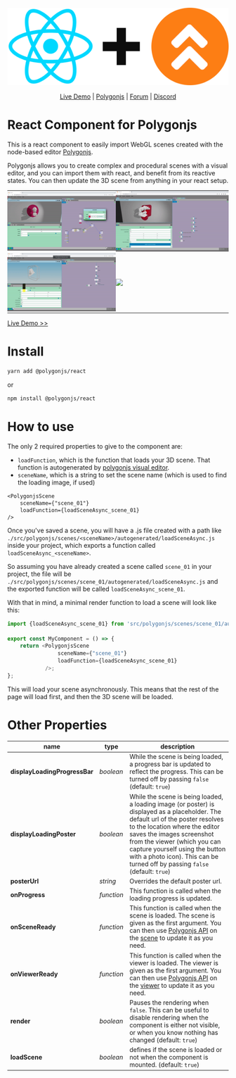 <p align="center">
<img src="https://github.com/polygonjs/polygonjs-assets/blob/master/tutorials/react/logos.png?raw=true" alt="React + Polygonjs"></img>
</p>

<p align="center">
<a href="https://polygonjs.com/react">Live Demo</a> |
<a href="https://polygonjs.com">Polygonjs</a> |
<a href="https://polygonjs.com/forum">Forum</a> |
<a href="https://polygonjs.com/discord">Discord</a>
</p>

# React Component for Polygonjs

This is a react component to easily import WebGL scenes created with the node-based editor [Polygonjs](https://polygonjs.com).

Polygonjs allows you to create complex and procedural scenes with a visual editor, and you can import them with react, and benefit from its reactive states. You can then update the 3D scene from anything in your react setup.

<table style="margin:0px;padding:0px">
	<tr style="margin:0px;padding:0px">
		<td style="margin:0px;padding:0px"><img src="https://github.com/polygonjs/polygonjs-assets/blob/master/tutorials/react/scene_01.gif?raw=true"></img></td>
		<td style="margin:0px;padding:0px"><img src="https://github.com/polygonjs/polygonjs-assets/blob/master/tutorials/react/scene_02.gif?raw=true"></img></td>
	</tr>
	<tr style="margin:0px;padding:0px">
		<td style="margin:0px;padding:0px"><img src="https://github.com/polygonjs/polygonjs-assets/blob/master/tutorials/react/scene_03.gif?raw=true"></img></td>
		<td style="margin:0px;padding:0px"><img src="https://github.com/polygonjs/polygonjs-assets/blob/master/tutorials/react/react_example.gif?raw=true"></img></td>
	</tr>
</table>

[Live Demo >>](https://polygonjs.com/react)

# Install

```bash
yarn add @polygonjs/react
```

or

```bash
npm install @polygonjs/react
```

# How to use

The only 2 required properties to give to the component are:

-   `loadFunction`, which is the function that loads your 3D scene. That function is autogenerated by [polygonjs visual editor](https://polygonjs.com/docs/getting_started).
-   `sceneName`, which is a string to set the scene name (which is used to find the loading image, if used)

```tsx
<PolygonjsScene
	sceneName={"scene_01"}
	loadFunction={loadSceneAsync_scene_01}
/>
```

Once you've saved a scene, you will have a .js file created with a path like `./src/polygonjs/scenes/<sceneName>/autogenerated/loadSceneAsync.js` inside your project, which exports a function called `loadSceneAsync_<sceneName>`.

So assuming you have already created a scene called `scene_01` in your project, the file will be `./src/polygonjs/scenes/scene_01/autogenerated/loadSceneAsync.js` and the exported function will be called `loadSceneAsync_scene_01`.

With that in mind, a minimal render function to load a scene will look like this:

```ts
import {loadSceneAsync_scene_01} from 'src/polygonjs/scenes/scene_01/autogenerated/loadSceneAsync';

export const MyComponent = () => {
	return <PolygonjsScene
				sceneName={"scene_01"}
				loadFunction={loadSceneAsync_scene_01}
			/>;
};
```

This will load your scene asynchronously. This means that the rest of the page will load first, and then the 3D scene will be loaded.

# Other Properties


| name | type | description |
| ---- | ---- | ----------- |
| **displayLoadingProgressBar** | _boolean_  | While the scene is being loaded, a progress bar is updated to reflect the progress. This can be turned off by passing `false` (default: `true`) |
| **displayLoadingPoster** | _boolean_  | While the scene is being loaded, a loading image (or poster) is displayed as a placeholder. The default url of the poster resolves to the location where the editor saves the images screenshot from the viewer (which you can capture yourself using the button with a photo icon). This can be turned off by passing `false` (default: `true`) |
| **posterUrl** | _string_ | Overrides the default poster url. |
| **onProgress** | _function_ | This function is called when the loading progress is updated. |
| **onSceneReady** | _function_ | This function is called when the scene is loaded. The scene is given as the first argument. You can then use [Polygonjs API](https://polygonjs.com/api) on the [scene](https://polygonjs.com/docs/api/PolyScene) to update it as you need. |
| **onViewerReady** | _function_ | This function is called when the viewer is loaded. The viewer is given as the first argument. You can then use [Polygonjs API](https://polygonjs.com/api) on the [viewer](https://polygonjs.com/docs/api/TypedViewer) to update it as you need. |
| **render** | _boolean_ | Pauses the rendering when `false`. This can be useful to disable rendering when the component is either not visible, or when you know nothing has changed (default: `true`) |
| **loadScene** | _boolean_ | defines if the scene is loaded or not when the component is mounted. (default: `true`) |
